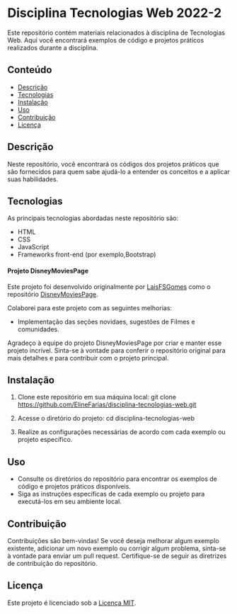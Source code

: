 # Disciplina Tecnologias Web 2022-2

Este repositório contém materiais relacionados à disciplina de Tecnologias Web. Aqui você encontrará exemplos de código e projetos práticos realizados durante a disciplina.

## Conteúdo

- [Descrição](#descrição)
- [Tecnologias](#tecnologias)
- [Instalação](#instalação)
- [Uso](#uso)
- [Contribuição](#contribuição)
- [Licença](#licença)

## Descrição

Neste repositório, você encontrará  os códigos dos projetos práticos que são fornecidos para quem sabe ajudá-lo a entender os conceitos e a aplicar suas habilidades.

## Tecnologias

As principais tecnologias abordadas neste repositório são:

- HTML
- CSS
- JavaScript
- Frameworks front-end (por exemplo,Bootstrap)

#### Projeto DisneyMoviesPage

Este projeto foi desenvolvido originalmente por [LaisFSGomes](https://github.com/LaisFSGomes) como o repositório [DisneyMoviesPage](https://github.com/LaisFSGomes/DisneyMoviesPage). 

Colaborei para este projeto com as seguintes melhorias:

- Implementação das seções novidaes, sugestões de Filmes e comunidades.

Agradeço à equipe do projeto DisneyMoviesPage por criar e manter esse projeto incrível. Sinta-se à vontade para conferir o repositório original para mais detalhes e para contribuir com o projeto principal.


## Instalação

1. Clone este repositório em sua máquina local:
git clone https://github.com/ElineFarias/disciplina-tecnologias-web.git

2. Acesse o diretório do projeto:
cd disciplina-tecnologias-web

3. Realize as configurações necessárias de acordo com cada exemplo ou projeto específico.

## Uso

- Consulte os diretórios do repositório para encontrar os exemplos de código e projetos práticos disponíveis.
- Siga as instruções específicas de cada exemplo ou projeto para executá-los em seu ambiente local.

## Contribuição

Contribuições são bem-vindas! Se você deseja melhorar algum exemplo existente, adicionar um novo exemplo ou corrigir algum problema, sinta-se à vontade para enviar um pull request. Certifique-se de seguir as diretrizes de contribuição do repositório.

## Licença

Este projeto é licenciado sob a [Licença MIT](LICENSE).
